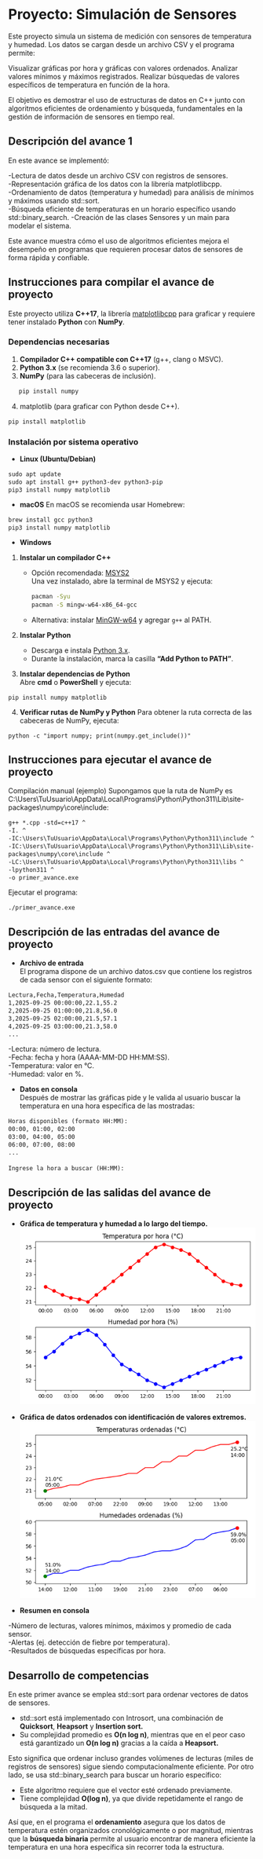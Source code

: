 # Proyecto: Simulación de Sensores
Este proyecto simula un sistema de medición con sensores de temperatura y humedad. Los datos se cargan desde un archivo CSV y el programa permite:

Visualizar gráficas por hora y gráficas con valores ordenados.
Analizar valores mínimos y máximos registrados.
Realizar búsquedas de valores específicos de temperatura en función de la hora.

El objetivo es demostrar el uso de estructuras de datos en C++ junto con algoritmos eficientes de ordenamiento y búsqueda, fundamentales en la gestión de información de sensores en tiempo real.

## Descripción del avance 1
En este avance se implementó:

-Lectura de datos desde un archivo CSV con registros de sensores.  
-Representación gráfica de los datos con la librería matplotlibcpp.  
-Ordenamiento de datos (temperatura y humedad) para análisis de mínimos y máximos usando std::sort.  
-Búsqueda eficiente de temperaturas en un horario específico usando std::binary_search.
-Creación de las clases Sensores y un main para modelar el sistema.

Este avance muestra cómo el uso de algoritmos eficientes mejora el desempeño en programas que requieren procesar datos de sensores de forma rápida y confiable.

## Instrucciones para compilar el avance de proyecto  

Este proyecto utiliza **C++17**, la librería [matplotlibcpp](https://github.com/lava/matplotlib-cpp) para graficar y requiere tener instalado **Python** con **NumPy**.  

### Dependencias necesarias  

1. **Compilador C++ compatible con C++17** (g++, clang o MSVC).  
2. **Python 3.x** (se recomienda 3.6 o superior).  
3. **NumPy** (para las cabeceras de inclusión).  
```bash
   pip install numpy
```
4. matplotlib (para graficar con Python desde C++).
```bash
pip install matplotlib
```
### Instalación por sistema operativo
- **Linux (Ubuntu/Debian)**
```
sudo apt update
sudo apt install g++ python3-dev python3-pip
pip3 install numpy matplotlib
```
- **macOS**
En macOS se recomienda usar Homebrew:
```
brew install gcc python3
pip3 install numpy matplotlib
```
- **Windows**

1. **Instalar un compilador C++**  
   - Opción recomendada: [MSYS2](https://www.msys2.org/)  
     Una vez instalado, abre la terminal de MSYS2 y ejecuta:  
     ```bash
     pacman -Syu
     pacman -S mingw-w64-x86_64-gcc
     ```
   - Alternativa: instalar [MinGW-w64](http://mingw-w64.org/) y agregar `g++` al PATH.  

2. **Instalar Python**  
   - Descarga e instala [Python 3.x](https://www.python.org/downloads/).  
   - Durante la instalación, marca la casilla **“Add Python to PATH”**.  

3. **Instalar dependencias de Python**  
   Abre **cmd** o **PowerShell** y ejecuta:  
```
pip install numpy matplotlib
```
4. **Verificar rutas de NumPy y Python**
Para obtener la ruta correcta de las cabeceras de NumPy, ejecuta:  
```
python -c "import numpy; print(numpy.get_include())"
```
## Instrucciones para ejecutar el avance de proyecto
Compilación manual (ejemplo)
Supongamos que la ruta de NumPy es C:\Users\TuUsuario\AppData\Local\Programs\Python\Python311\Lib\site-packages\numpy\core\include:
```
g++ *.cpp -std=c++17 ^
-I. ^
-IC:\Users\TuUsuario\AppData\Local\Programs\Python\Python311\include ^
-IC:\Users\TuUsuario\AppData\Local\Programs\Python\Python311\Lib\site-packages\numpy\core\include ^
-LC:\Users\TuUsuario\AppData\Local\Programs\Python\Python311\libs ^
-lpython311 ^
-o primer_avance.exe
```
Ejecutar el programa:
```
./primer_avance.exe
```

## Descripción de las entradas del avance de proyecto
- **Archivo de entrada**  
El programa dispone de un archivo datos.csv que contiene los registros de cada sensor con el siguiente formato:
```
Lectura,Fecha,Temperatura,Humedad  
1,2025-09-25 00:00:00,22.1,55.2  
2,2025-09-25 01:00:00,21.8,56.0  
3,2025-09-25 02:00:00,21.5,57.1  
4,2025-09-25 03:00:00,21.3,58.0  
...
```
-Lectura: número de lectura.  
-Fecha: fecha y hora (AAAA-MM-DD HH:MM:SS).  
-Temperatura: valor en °C.  
-Humedad: valor en %.

- **Datos en consola**  
Después de mostrar las gráficas pide y le valida al usuario buscar la temperatura en una hora específica de las mostradas:
```
Horas disponibles (formato HH:MM):
00:00, 01:00, 02:00
03:00, 04:00, 05:00
06:00, 07:00, 08:00
...

Ingrese la hora a buscar (HH:MM): 
```

## Descripción de las salidas del avance de proyecto    
- **Gráfica de temperatura y humedad a lo largo del tiempo.**  
![Graficas iniciales](Imagenes/GraficaTempHum.png)

- **Gráfica de datos ordenados con identificación de valores extremos.**  
![Graficas iniciales](Imagenes/GraficasOrdenadas.png)

- **Resumen en consola**
 
-Número de lecturas, valores mínimos, máximos y promedio de cada sensor.  
-Alertas (ej. detección de fiebre por temperatura).  
-Resultados de búsquedas específicas por hora.

## Desarrollo de competencias
En este primer avance se emplea std::sort para ordenar vectores de datos de sensores.
- std::sort está implementado con Introsort, una combinación de **Quicksort**, **Heapsort** y **Insertion sort.**
- Su complejidad promedio es **O(n log n)**, mientras que en el peor caso está garantizado un **O(n log n)** gracias a la caída a **Heapsort.**

Esto significa que ordenar incluso grandes volúmenes de lecturas (miles de registros de sensores) sigue siendo computacionalmente eficiente.
Por otro lado, se usa std::binary_search para buscar un horario específico:

- Este algoritmo requiere que el vector esté ordenado previamente.
- Tiene complejidad **O(log n)**, ya que divide repetidamente el rango de búsqueda a la mitad.

Así que, en el programa el **ordenamiento** asegura que los datos de temperatura estén organizados cronológicamente o por magnitud, mientras que la **búsqueda binaria** permite al usuario encontrar de manera eficiente la temperatura en una hora específica sin recorrer toda la estructura.

